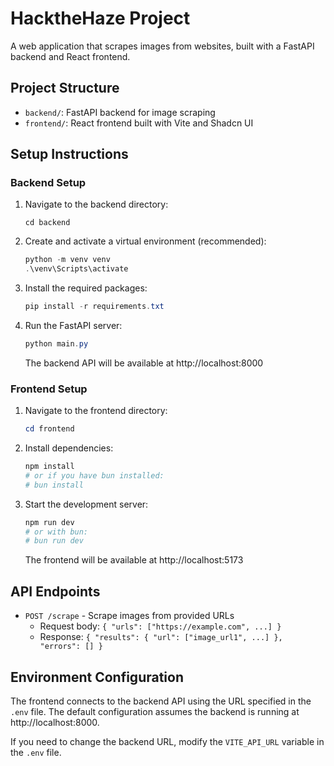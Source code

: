 # HacktheHaze Project

A web application that scrapes images from websites, built with a FastAPI backend and React frontend.

## Project Structure

- `backend/`: FastAPI backend for image scraping
- `frontend/`: React frontend built with Vite and Shadcn UI

## Setup Instructions

### Backend Setup

1. Navigate to the backend directory:
   ```
   cd backend
   ```

2. Create and activate a virtual environment (recommended):
   ```powershell
   python -m venv venv
   .\venv\Scripts\activate
   ```

3. Install the required packages:
   ```powershell
   pip install -r requirements.txt
   ```

4. Run the FastAPI server:
   ```powershell
   python main.py
   ```

   The backend API will be available at http://localhost:8000

### Frontend Setup

1. Navigate to the frontend directory:
   ```powershell
   cd frontend
   ```

2. Install dependencies:
   ```powershell
   npm install
   # or if you have bun installed:
   # bun install
   ```

3. Start the development server:
   ```powershell
   npm run dev
   # or with bun:
   # bun run dev
   ```

   The frontend will be available at http://localhost:5173

## API Endpoints

- `POST /scrape` - Scrape images from provided URLs
  - Request body: `{ "urls": ["https://example.com", ...] }`
  - Response: `{ "results": { "url": ["image_url1", ...] }, "errors": [] }`

## Environment Configuration

The frontend connects to the backend API using the URL specified in the `.env` file.
The default configuration assumes the backend is running at http://localhost:8000.

If you need to change the backend URL, modify the `VITE_API_URL` variable in the `.env` file.
